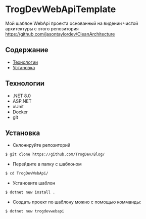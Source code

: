 # TrogDevWebApiTemplate
Мой шаблон WebApi проекта основанный на видении чистой архитектуры с этого репозитория https://github.com/jasontaylordev/CleanArchitecture

## Содержание
- [Технологии](#технологии)
- [Установка](#установка)

## Технологии
- .NET 8.0
- ASP.NET
- xUnit
- Docker
- git

## Установка
- Склонируйте репозиторий
```sh
$ git clone https://github.com/TrogDev/Blog/
```
- Перейдите в папку с шаблоном
```sh
$ cd TrogDevWebApi/
```
- Установите шаблон
```sh
$ dotnet new install .
```
- Создать проект по шаблону можно с помощью комманды:
```sh
$ dotnet new trogdevwebapi
```
